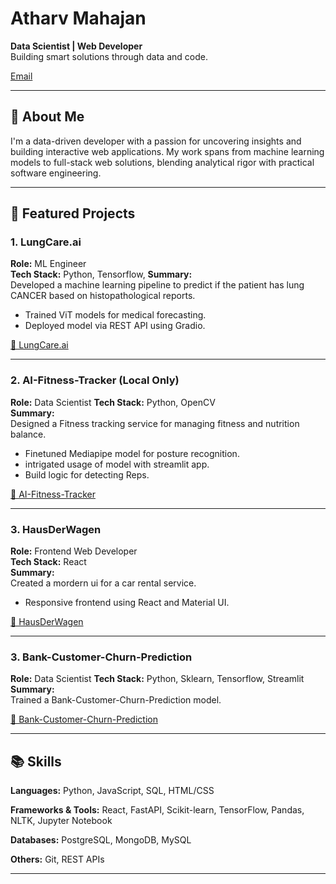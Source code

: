 # Atharv Mahajan

**Data Scientist | Web Developer**  
Building smart solutions through data and code.  

[Email](mailto:m.atharv063@gmail.com)

---

## 🧠 About Me

I'm a data-driven developer with a passion for uncovering insights and building interactive web applications. My work spans from machine learning models to full-stack web solutions, blending analytical rigor with practical software engineering.

---

## 🚀 Featured Projects

### 1. **LungCare.ai**
**Role:** ML Engineer  
**Tech Stack:** Python, Tensorflow, 
**Summary:**  
Developed a machine learning pipeline to predict if the patient has lung CANCER based on histopathological reports.

- Trained ViT models for medical forecasting.
- Deployed model via REST API using Gradio.

[🔗 LungCare.ai](https://lungcareai.vercel.app/)

---

### 2. **AI-Fitness-Tracker** (Local Only)
**Role:** Data Scientist 
**Tech Stack:** Python, OpenCV  
**Summary:**  
Designed a Fitness tracking service for managing fitness and nutrition balance.

- Finetuned Mediapipe model for posture recognition.
- intrigated usage of model with streamlit app.
- Build logic for detecting Reps.

[🔗 AI-Fitness-Tracker](https://fitness-tracker-cv.streamlit.app/)

---

### 3. **HausDerWagen**
**Role:** Frontend Web Developer  
**Tech Stack:** React  
**Summary:**  
Created a mordern ui for a car rental service.

- Responsive frontend using React and Material UI.

[🔗 HausDerWagen](https://hausderwagon.vercel.app/)

---

### 3. **Bank-Customer-Churn-Prediction**
**Role:** Data Scientist 
**Tech Stack:** Python, Sklearn, Tensorflow, Streamlit 
**Summary:**  
Trained a Bank-Customer-Churn-Prediction model.

[🔗 Bank-Customer-Churn-Prediction](https://cst-churn-prediction.streamlit.app/)

---

## 📚 Skills

**Languages:** Python, JavaScript, SQL, HTML/CSS  

**Frameworks & Tools:** React, FastAPI, Scikit-learn, TensorFlow, Pandas, NLTK, Jupyter Notebook

**Databases:** PostgreSQL, MongoDB, MySQL  

**Others:** Git, REST APIs

---
